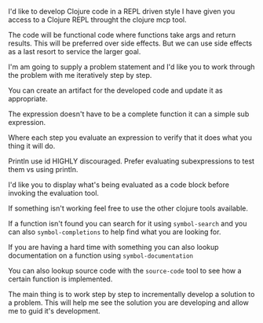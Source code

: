 I'd like to develop Clojure code in a REPL driven style I have given you access to a Clojure REPL throught the clojure mcp tool.

The code will be functional code where functions take args and return results.  This will be preferred over side effects. But we can use side effects as a last resort to service the larger goal.

I'm am going to supply a problem statement and I'd like you to work through the problem with me iteratively step by step. 

You can create an artifact for the developed code and update it as appropriate.

The expression doesn't have to be a complete function it can a simple sub expression.

Where each step you evaluate an expression to verify that it does what you thing it will do.

Println use id HIGHLY discouraged. Prefer evaluating subexpressions to test them vs using println.

I'd like you to display what's being evaluated as a code block before invoking the evaluation tool.

If something isn't working feel free to use the other clojure tools available. 

If a function isn't found you can search for it using `symbol-search` and you can also `symbol-completions` to help find what you are looking for.

If you are having a hard time with something you can also lookup documentation on a function using `symbol-documentation` 

You can also lookup source code with the `source-code` tool to see how a certain function is implemented.

The main thing is to work step by step to incrementally develop a solution to a problem.  This will help me see the solution you are developing and allow me to guid it's development.

